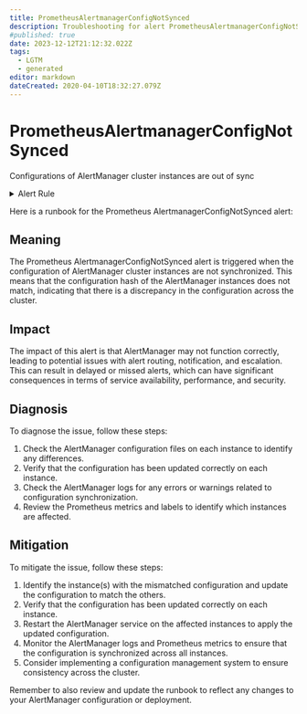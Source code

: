 ```yaml
---
title: PrometheusAlertmanagerConfigNotSynced
description: Troubleshooting for alert PrometheusAlertmanagerConfigNotSynced
#published: true
date: 2023-12-12T21:12:32.022Z
tags: 
  - LGTM
  - generated
editor: markdown
dateCreated: 2020-04-10T18:32:27.079Z
---
```


# PrometheusAlertmanagerConfigNotSynced

Configurations of AlertManager cluster instances are out of sync

<details>
  <summary>Alert Rule</summary>

{{% rule "prometheus-self-monitoring/prometheus-self-monitoring-internal.yml" "PrometheusAlertmanagerConfigNotSynced" %}}

{{% comment %}}

```yaml
alert: PrometheusAlertmanagerConfigNotSynced
expr: count(count_values("config_hash", alertmanager_config_hash)) > 1
for: 0m
labels:
    severity: warning
annotations:
    summary: Prometheus AlertManager config not synced (instance {{ $labels.instance }})
    description: |-
        Configurations of AlertManager cluster instances are out of sync
          VALUE = {{ $value }}
          LABELS = {{ $labels }}
    runbook: https://github.com/srerun/prometheus-alerts/blob/main/content/runbooks/prometheus-self-monitoring-internal/PrometheusAlertmanagerConfigNotSynced.md

```

{{% /comment %}}

</details>


Here is a runbook for the Prometheus AlertmanagerConfigNotSynced alert:

## Meaning

The Prometheus AlertmanagerConfigNotSynced alert is triggered when the configuration of AlertManager cluster instances are not synchronized. This means that the configuration hash of the AlertManager instances does not match, indicating that there is a discrepancy in the configuration across the cluster.

## Impact

The impact of this alert is that AlertManager may not function correctly, leading to potential issues with alert routing, notification, and escalation. This can result in delayed or missed alerts, which can have significant consequences in terms of service availability, performance, and security.

## Diagnosis

To diagnose the issue, follow these steps:

1. Check the AlertManager configuration files on each instance to identify any differences.
2. Verify that the configuration has been updated correctly on each instance.
3. Check the AlertManager logs for any errors or warnings related to configuration synchronization.
4. Review the Prometheus metrics and labels to identify which instances are affected.

## Mitigation

To mitigate the issue, follow these steps:

1. Identify the instance(s) with the mismatched configuration and update the configuration to match the others.
2. Verify that the configuration has been updated correctly on each instance.
3. Restart the AlertManager service on the affected instances to apply the updated configuration.
4. Monitor the AlertManager logs and Prometheus metrics to ensure that the configuration is synchronized across all instances.
5. Consider implementing a configuration management system to ensure consistency across the cluster.

Remember to also review and update the runbook to reflect any changes to your AlertManager configuration or deployment.
